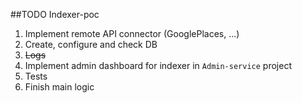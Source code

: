 ##TODO Indexer-poc

1. Implement remote API connector (GooglePlaces, ...)
2. Create, configure and check DB
3. ~~Logs~~
4. Implement admin dashboard for indexer in `Admin-service` project
5. Tests
6. Finish main logic